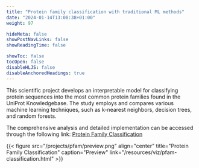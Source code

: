 ```yaml
---
title: "Protein family classification with traditional ML methods"
date: "2024-01-14T13:08:38+01:00"
weight: 97

hideMeta: false
showPostNavLinks: false
showReadingTime: false

showToc: false
tocOpen: false
disableHLJS: false
disableAnchoredHeadings: true
---
```


This scientific project develops an interpretable model for classifying protein sequences into the most common protein families found in the UniProt Knowledgebase. The study employs and compares various machine learning techniques, such as k-nearest neighbors, decision trees, and random forests.

The comprehensive analysis and detailed implementation can be accessed through the following link:
[Protein Family Classification](/resources/viz/pfam-classification.html)

{{< figure src="/projects/pfam/preview.png" align="center" title="Protein Family Classification" caption="Preview" link="/resources/viz/pfam-classification.html" >}}
